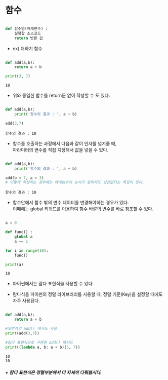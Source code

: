 # 함수

```python

def 함수명(매개변수) :
    실행할 소스코드
    return 반환 값

```

- ex) 더하기 함수

```python

def add(a,b):
    return a + b

print(3, 7)

```

    10

- 위와 동일한 함수를 return문 없이 작성할 수 도 있다.

```python

def add(a,b):
    print('함수의 결과 : ', a + b)

add(3,7)

```

    함수의 결과 : 10

- 함수를 호출하는 과정에서 다음과 같이 인자를 넘겨줄 때, <br> 파라미터의 변수를 직접 지정해서 값을 넣을 수 있다.

```python

def add(a,b):
    print('함수의 결과 : ', a + b)

add(b = 7, a = 3)
# 이렇게 작성하는 경우에는 매개변수의 순서가 달라져도 상관없다는 특징이 있다.

```

    함수의 결과 : 10

- 함수안에서 함수 밖의 변수 데이터를 변경해야하는 경우가 있다. <br> 이때에는 global 키워드를 이용하여 함수 바깥의 변수를 바로 참조할 수 있다.

```python

a = 0

def func() :
    global a
    a += 1

for i in range(10):
    func()

print(a)

```

    10

- 파이썬에서는 람다 표현식을 사용할 수 있다.

- 람다식을 파이썬의 정렬 라이브러리를 사용할 때, 정렬 기준(Key)을 설정할 때에도 자주 사용된다.

```python

def add(a,b):
    return a + b

#일반적인 add() 메서드 사용
print(add(3,7))

#람다 표현식으로 구현한 add() 메서드
print((lambda a, b: a + b)(3, 7))

```

    10
    10

##### + 람다 표현식은 정렬부분에서 더 자세히 다뤄봅시다.
